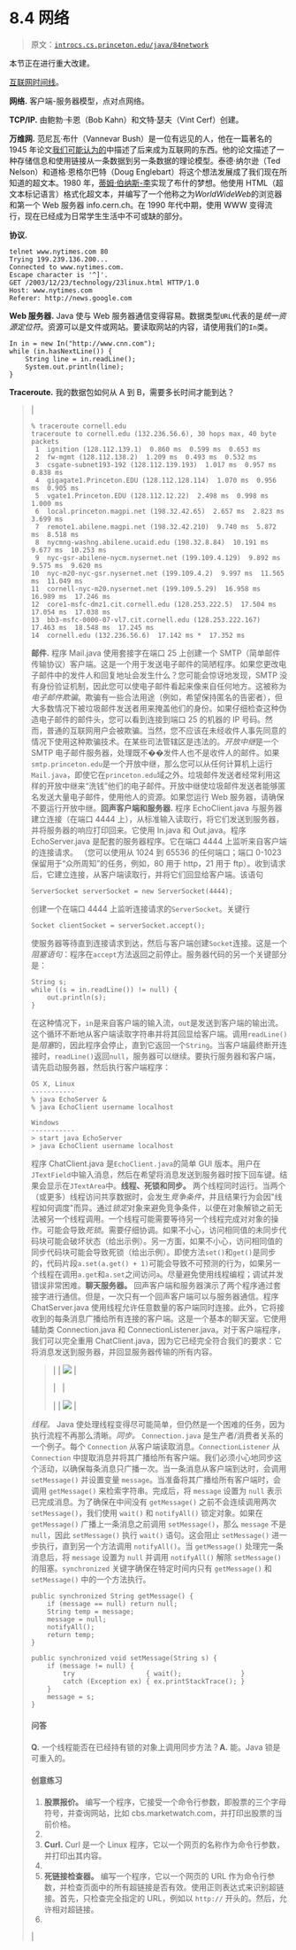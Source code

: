 # 8.4 网络

> 原文：[`introcs.cs.princeton.edu/java/84network`](https://introcs.cs.princeton.edu/java/84network)

本节正在进行重大改建。

[互联网时间线](http://www.zakon.org/robert/internet/timeline)。

**网络.** 客户端-服务器模型，点对点网络。

**TCP/IP.** 由鲍勃·卡恩（Bob Kahn）和文特·瑟夫（Vint Cerf）创建。

**万维网.** 范尼瓦·布什（Vannevar Bush）是一位有远见的人，他在一篇著名的 1945 年论文[我们可能认为的](http://www.theatlantic.com/unbound/flashbks/computer/bushf.htm)中描述了后来成为互联网的东西。他的论文描述了一种存储信息和使用链接从一条数据到另一条数据的理论模型。泰德·纳尔逊（Ted Nelson）和道格·恩格尔巴特（Doug Englebart）将这个想法发展成了我们现在所知道的超文本。1980 年，[蒂姆·伯纳斯-李](http://www.ibiblio.org/pioneers/lee.html)实现了布什的梦想。他使用 HTML（超文本标记语言）格式化超文本，并编写了一个他称之为*WorldWideWeb*的浏览器和第一个 Web 服务器 info.cern.ch。在 1990 年代中期，使用 WWW 变得流行，现在已经成为日常学生生活中不可或缺的部分。

**协议.**

```
telnet www.nytimes.com 80
Trying 199.239.136.200...
Connected to www.nytimes.com.
Escape character is '^]'.
GET /2003/12/23/technology/23linux.html HTTP/1.0
Host: www.nytimes.com
Referer: http://news.google.com

```

**Web 服务器.** Java 使与 Web 服务器通信变得容易。数据类型`URL`代表的是*统一资源定位符*。资源可以是文件或网站。要读取网站的内容，请使用我们的`In`类。

```
In in = new In("http://www.cnn.com");
while (in.hasNextLine()) {
    String line = in.readLine();
    System.out.println(line);
}    

```

**Traceroute.** 我的数据包如何从 A 到 B，需要多长时间才能到达？

> |
> 
> ```
> % traceroute cornell.edu
> traceroute to cornell.edu (132.236.56.6), 30 hops max, 40 byte packets
>  1  ignition (128.112.139.1)  0.860 ms  0.599 ms  0.653 ms
>  2  fw-mgmt (128.112.138.2)  1.209 ms  0.493 ms  0.532 ms
>  3  csgate-subnet193-192 (128.112.139.193)  1.017 ms  0.957 ms  0.838 ms
>  4  gigagate1.Princeton.EDU (128.112.128.114)  1.070 ms  0.956 ms  0.905 ms
>  5  vgate1.Princeton.EDU (128.112.12.22)  2.498 ms  0.998 ms  1.000 ms
>  6  local.princeton.magpi.net (198.32.42.65)  2.657 ms  2.823 ms  3.699 ms
>  7  remote1.abilene.magpi.net (198.32.42.210)  9.740 ms  5.872 ms  8.518 ms
>  8  nycmng-washng.abilene.ucaid.edu (198.32.8.84)  10.191 ms  9.677 ms  10.253 ms
>  9  nyc-gsr-abilene-nycm.nysernet.net (199.109.4.129)  9.892 ms  9.575 ms  9.620 ms
> 10  nyc-m20-nyc-gsr.nysernet.net (199.109.4.2)  9.997 ms  11.565 ms  11.049 ms
> 11  cornell-nyc-m20.nysernet.net (199.109.5.29)  16.958 ms  16.989 ms  17.246 ms
> 12  core1-msfc-dmz1.cit.cornell.edu (128.253.222.5)  17.504 ms  17.054 ms  17.038 ms
> 13  bb3-msfc-0000-07-vl7.cit.cornell.edu (128.253.222.167)  17.463 ms  18.548 ms  17.245 ms
> 14  cornell.edu (132.236.56.6)  17.142 ms *  17.352 ms
> 
> ```
> 
> **邮件.** 程序 Mail.java 使用套接字在端口 25 上创建一个 SMTP（简单邮件传输协议）客户端。这是一个用于发送电子邮件的简陋程序。如果您更改电子邮件中的发件人和回复地址会发生什么？您可能会惊讶地发现，SMTP 没有身份验证机制，因此您可以使电子邮件看起来像来自任何地方。这被称为*电子邮件欺骗*。欺骗有一些合法用途（例如，希望保持匿名的告密者），但大多数情况下被垃圾邮件发送者用来掩盖他们的身份。如果仔细检查这种伪造电子邮件的邮件头，您可以看到连接到端口 25 的机器的 IP 号码。然而，普通的互联网用户会被欺骗。当然，您不应该在未经收件人事先同意的情况下使用这种欺骗技术。在某些司法管辖区是违法的。*开放中继*是一个 SMTP 电子邮件服务器，处理既不��发件人也不是收件人的邮件。如果`smtp.princeton.edu`是一个开放中继，那么您可以从任何计算机上运行`Mail.java`，即使它在`princeton.edu`域之外。垃圾邮件发送者经常利用这样的开放中继来“洗钱”他们的电子邮件。开放中继使垃圾邮件发送者能够匿名发送大量电子邮件，使用他人的资源。如果您运行 Web 服务器，请确保不要运行开放中继。**回声客户端和服务器.** 程序 EchoClient.java 与服务器建立连接（在端口 4444 上），从标准输入读取行，将它们发送到服务器，并将服务器的响应打印回来。它使用 In.java 和 Out.java。程序 EchoServer.java 是配套的服务器程序。它在端口 4444 上监听来自客户端的连接请求。 （您可以使用从 1024 到 65536 的任何端口；端口 0-1023 保留用于“众所周知”的任务，例如，80 用于 http，21 用于 ftp）。收到请求后，它建立连接，从客户端读取行，并将它们回显给客户端。该语句
> 
> ```
> ServerSocket serverSocket = new ServerSocket(4444);
> 
> ```
> 
> 创建一个在端口 4444 上监听连接请求的`ServerSocket`。关键行
> 
> ```
> Socket clientSocket = serverSocket.accept();
> 
> ```
> 
> 使服务器等待直到连接请求到达，然后与客户端创建`Socket`连接。这是一个*阻塞语句*：程序在`accept`方法返回之前停止。服务器代码的另一个关键部分是：
> 
> ```
> String s;
> while ((s = in.readLine()) != null) {
>     out.println(s);
> }
> 
> ```
> 
> 在这种情况下，`in`是来自客户端的输入流，`out`是发送到客户端的输出流。这个循环不断地从客户端读取字符串并将其回显给客户端。调用`readLine()`是*阻塞*的，因此程序会停止，直到它返回一个`String`。当客户端最终断开连接时，`readLine()`返回`null`，服务器可以继续。要执行服务器和客户端，请先启动服务器，然后执行客户端程序：
> 
> ```
> OS X, Linux
> -----------
> % java EchoServer &
> % java EchoClient username localhost
> 
> Windows
> -----------
> > start java EchoServer
> > java EchoClient username localhost
> 
> ```
> 
> 程序 ChatClient.java 是`EchoClient.java`的简单 GUI 版本。用户在`JTextField`中输入消息，然后在希望将消息发送到服务器时按下回车键。结果会显示在`JTextArea`中。**线程、死锁和同步。** 两个线程同时运行。当两个（或更多）线程访问共享数据时，会发生*竞争条件*，并且结果行为会因"线程如何调度"而异。通过*锁定*对象来避免竞争条件，以便在对象解锁之前无法被另一个线程调用。一个线程可能需要等待另一个线程完成对对象的操作。可能会导致*死锁*。需要仔细协调。如果不小心，访问相同值的未同步代码块可能会破坏状态（给出示例）。另一方面，如果不小心，访问相同值的同步代码块可能会导致死锁（给出示例）。即使方法`set()`和`get()`是同步的，代码片段`a.set(a.get() + 1)`可能会导致不可预测的行为，如果另一个线程在调用`a.get`和`a.set`之间访问`a`。尽量避免使用线程编程；调试并发错误非常困难。**聊天服务器。** 回声客户端和服务器演示了两个程序通过套接字进行通信。但是，一次只有一个回声客户端可以与服务器通信。程序 ChatServer.java 使用线程允许任意数量的客户端同时连接。此外，它将接收到的每条消息广播给所有连接的客户端。这是一个基本的聊天室。它使用辅助类 Connection.java 和 ConnectionListener.java。对于客户端程序，我们可以完全重用 ChatClient.java，因为它已经完全符合我们的要求：它将消息发送到服务器，并回显服务器传输的所有内容。
> 
> > &#124;  &#124; ![](img/286de5f1642f483dcb9f536efc5b1ccf.png) &#124;
> > 
> > &#124;   &#124;
> > 
> > &#124;  &#124; ![](img/019e289b69e805cad5d9f1ad92d33682.png) &#124;
> > 
> *线程。* Java 使处理线程变得尽可能简单，但仍然是一个困难的任务，因为执行流程不再那么清晰。*同步。* `Connection.java` 是生产者/消费者关系的一个例子。每个 `Connection` 从客户端读取消息。`ConnectionListener` 从 `Connection` 中提取消息并将其广播给所有客户端。我们必须小心地同步这个活动，以确保每条消息只广播一次。当一条消息从客户端到达时，会调用 `setMessage()` 并设置变量 `message`。当准备将其广播给所有客户端时，会调用 `getMessage()` 来检索字符串。完成后，将 `message` 设置为 `null` 表示已完成消息。为了确保在中间没有 `getMessage()` 之前不会连续调用两次 `setMessage()`，我们使用 `wait()` 和 `notifyAll()` 锁定对象。如果在 `getMessage()` 广播上一条消息之前调用 `setMessage()`，那么 `message` 不是 `null`，因此 `setMessage()` 执行 `wait()` 语句。这会阻止 `setMessage()` 进一步执行，直到另一个方法调用 `notifyAll()`。当 `getMessage()` 处理完一条消息后，将 `message` 设置为 `null` 并调用 `notifyAll()` 解除 `setMessage()` 的阻塞。`synchronized` 关键字确保在特定时间内只有 `getMessage()` 和 `setMessage()` 中的一个方法执行。
> 
> ```
> public synchronized String getMessage() {
>     if (message == null) return null;
>     String temp = message;
>     message = null;
>     notifyAll();
>     return temp;
> }
> 
> public synchronized void setMessage(String s) {
>     if (message != null) {
>         try                  { wait();               }
>         catch (Exception ex) { ex.printStackTrace(); }
>     }
>     message = s;
> }
> 
> ```
> 
> #### 问答
> #### 
> **Q.** 一个线程能否在已经持有锁的对象上调用同步方法？**A.** 能。Java 锁是可重入的。
> 
> #### 创意练习
> #### 
> 1.  **股票报价。** 编写一个程序，它接受一个命令行参数，即股票的三个字母符号，并查询网站，比如 cbs.marketwatch.com，并打印出股票的当前价格。
> 1.  
> 1.  **Curl.** Curl 是一个 Linux 程序，它以一个网页的名称作为命令行参数，并打印出其内容。
> 1.  
> 1.  **死链接检查器。** 编写一个程序，它以一个网页的 URL 作为命令行参数，并检查页面中的所有超链接是否有效。使用正则表达式来识别超链接。首先，只检查完全指定的 URL，例如以 `http://` 开头的。然后，允许相对超链接。
> 1.  
> |
